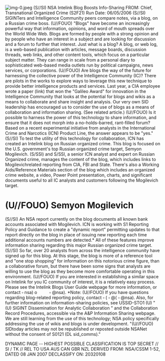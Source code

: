 ![img-0.jpeg](img-0.jpeg)
(S//SI) NSA Intelink Blog Boosts Info-Sharing
FROM:
Chief, Transnational Organized Crime (S2F21)
Run Date: 06/05/2006
(S//SI) SIGINTers and Intelligence Community peers compare notes, via a blog, on a Russian crime boss.
(U//FOUO) "Blogs" have become an increasingly powerful way that information, opinions, and word of mouth spreads over the World Wide Web. Blogs are formed by people with a strong opinion and by people who have an interest in a subject and are looking for discussion and a forum to further that interest. Just what is a blog? A blog, or web log, is a web-based publication with articles, message boards, discussion threads, web links, and other content tools, which focus on a particular subject matter. They can range in scale from a personal diary to sophisticated web-based media outlets run by political campaigns, news services, or corporations.
(U//FOUO) Are blogs the way of the future for harnessing the collective power of the Intelligence Community (IC)? There are pilots in the works to explore ways to leverage this new technique to provide better intelligence products and services. Last year, a CIA employee wrote a paper (link) that won the "Galileo Award" for innovation in the Intelligence Community that looks at the potential for blogs and wikis as a means to collaborate and share insight and analysis. Our very own SID leadership has encouraged us to consider the use of blogs as a means of collaboration and information sharing. (See related article.)
(U//FOUO) Is it possible to harness the power of this technology to share information, and ensure that it does not morph into a no-holds-barred, rant-filled forum? Based on a recent experimental initiative from analysts in the International Crime and Narcotics (ICN) Product Line, the answer appears to be "yes."
(S//SI) To test the utility of this technology for collaboration, ICN has created an Intelink blog on Russian organized crime. This blog is focused on the U.S. government's top Russian organized crime target, Semyon Mogilevich. (S/SSI) and S/SSI, a senior ICN analyst and expert on Russian Organized crime, manages the content of the blog, which includes links to Mogilevichrelated reporting from CIA, FBI and State. There's also a Working Aids/Reference Materials section of the blog which includes an organized crime website, a video, Power Point presentation, charts, and significant documents useful to all IC analysts and customers following the Mogilevich target.

# (U//FOUO) Semyon Mogilevich 

(S//SI) An NSA report currently on the blog documents all known bank accounts associated with Mogilevich. ICN is working with S1 Reporting Policy and Guidance to create a "dynamic report" permitting updates to that report directly on the blog in place of issuing new reporting each time additional accounts numbers are detected.* All of these features improve information sharing regarding this major Russian organized crime target.
(S//SI) So far, over 20 analysts from across the intelligence community have signed up for this blog. At this stage, the blog is more of a reference tool and "one stop shopping" for information on this notorious crime figure, than a collaborative forum, but there have been some signs that analysts are willing to use the blog as they become more comfortable operating in this environment.
(U//FOUO) If you are interested in establishing a similar space on Intelink for you IC community
of interest, it is a relatively easy process. Please see the Intelink Blogs User Guide webpage for more information, or contact $\square$ nsa) o $\qquad$
$\square$ @nsa).
*Note:
(U//FOUO) If you have questions regarding blog-related reporting policy, contact $\square$ ( $\square$ @( $\square$ @nsa). Also, for further information on information-sharing policies, see USSID-STO1 (U) " (U) SIGINT Dissemination for Analytic Collaboration " and the Collaboration Record Procedures, accessible via the A\&P Information Sharing webpage. We are still learning from the use of this technology; NSA policy specifically addressing the use of wikis and blogs is under development.
"(U//FOUO) SIDtoday articles may not be republished or reposted outside NSANet without the consent of S0121 (DL sid_comms)."

DYNAMIC PAGE -- HIGHEST POSSIBLE CLASSIFICATION IS TOP SECRET // SI / TK // REL TO USA AUS CAN GBR NZL DERIVED FROM: NSA/CSSM 1-52, DATED 08 JAN 2007 DECLASSIFY ON: 20320108
